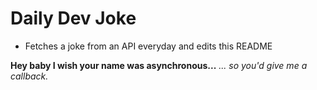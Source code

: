 
# Daily Dev Joke

- Fetches a joke from an API everyday and edits this README

**Hey baby I wish your name was asynchronous...**
*... so you'd give me a callback.*
    